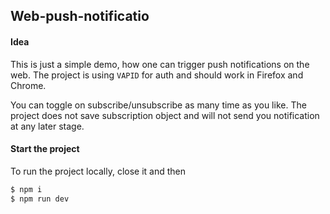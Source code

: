 ## Web-push-notificatio

#### Idea

This is just a simple demo, how one can trigger push notifications on the web. The project is using `VAPID` for auth 
and should work in Firefox and Chrome.

You can toggle on subscribe/unsubscribe as many time as you like. The project does not save subscription object and will not send you notification at any later stage. 

#### Start the project

To run the project locally, close it and then

```javascript
$ npm i
$ npm run dev
```
